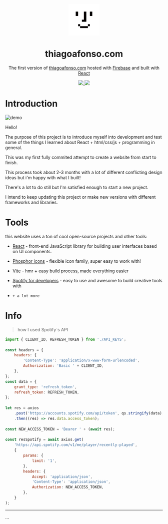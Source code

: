 <div align="center">
<img src=https://raw.githubusercontent.com/thiago-lcarvalho/thiago-dev/main/assets/important-photo-2.png width="100" height="100"/>
</div>
<h1 align="center">
  thiagoafonso.com
</h1>
<p align="center">
  The first version of <a href="https://thiagoafonso.com/" target="_blank">thiagoafonso.com</a> hosted with <a href="https://firebase.google.com" target="_blank">Firebase</a> and built with <a href="https://reactjs.org" target="_blank">React
</p>

<div align="center">
<a href="https://thiagoafonso.com/" target="_blank">
<img src="https://img.shields.io/website?down_color=critical&down_message=offline&up_color=light%20green&up_message=online&url=https%3A%2F%2Fthiagoafonso.com%2F&logo=firebase">
</a>
<a href="https://github.com/thiago-lcarvalho/thiago-dev">
<img src="https://img.shields.io/github/last-commit/thiago-lcarvalho/thiago-dev?color=informational&logo=github">
</a>
</div>

# Introduction
![demo](https://raw.githubusercontent.com/thiago-lcarvalho/thiago-dev/main/assets/demo.png)

Hello! 

The purpose of this project is to introduce myself into development and test some of the things I learned about React + html/css/js + programming in general.

This was my first fully commited attempt to create a website from start to finish.

This process took about 2-3 months with a lot of different conflicting design ideas but i'm happy with what I built!

There's a lot to do still but I'm satisfied enough to start a new project.

I intend to keep updating this project or make new versions with different frameworks and libraries.

# Tools

this website uses a ton of cool open-source projects and other tools:

-   [React] - front-end JavaScript library for building user interfaces based on UI components.
-   [Phosphor icons] - flexible icon family, super easy to work with!
-   [Vite] - hmr + easy build process, made everything easier
-   [Spotify for developers] - easy to use and awesome to build creative tools with
-   `+ a lot more`

    [react]: https://reactjs.org/
    [spotify for developers]: https://developer.spotify.com/discover/
    [phosphor icons]: https://phosphoricons.com
    [vite]: https://vitejs.dev/


# Info

> how I used Spotify`s API

```javascript
import { CLIENT_ID, REFRESH_TOKEN } from './API_KEYS';

const headers = {
	headers: {
		'Content-Type': 'application/x-www-form-urlencoded',
		Authorization: 'Basic ' + CLIENT_ID,
	},
};
const data = {
	grant_type: 'refresh_token',
	refresh_token: REFRESH_TOKEN,
};

let res = axios
	.post('https://accounts.spotify.com/api/token', qs.stringify(data), headers)
	.then((res) => res.data.access_token);

const NEW_ACCESS_TOKEN = 'Bearer ' + (await res);

const resSpotify = await axios.get(
	'https://api.spotify.com/v1/me/player/recently-played',
	{
		params: {
			limit: '1',
		},
		headers: {
			Accept: 'application/json',
			'Content-Type': 'application/json',
			Authorization: NEW_ACCESS_TOKEN,
		},
	}
);
```

---
...
